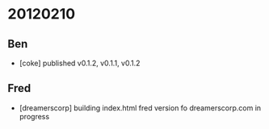 # 20120210

## Ben
- [coke] published v0.1.2, v0.1.1, v0.1.2



## Fred
- [dreamerscorp] building index.html fred version fo dreamerscorp.com in progress